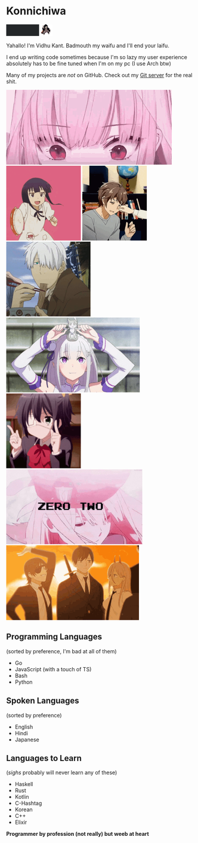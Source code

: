 # Konnichiwa

[![vidhukant.xyz](vidhukant.xyz.gif)](https://vidhukant.xyz)
![Dank Nezuko](dank-nezuko.gif)

Yahallo! I'm Vidhu Kant. Badmouth my waifu and I'll end your laifu.

I end up writing code sometimes because I'm so lazy my user experience absolutely has to be fine tuned when I'm on my pc (I use Arch btw)

Many of my projects are *not* on GitHub. Check out my [Git server](https://git.vidhukant.com) for the real shit.

![Mori Calliope](mori-calliope.gif)
![Tambourine](tambourine.gif)
![Azusagawa Sakuta](azusagawa-cheek.gif)
![Ginko](mushishi-ginko.gif)
![Emilia](emilia.gif)
![Takanashi Rikka](rikka.gif)
![Zero Two](zero-two.gif)
![Chainsaw Man](chainsawman.gif)

## Programming Languages

(sorted by preference, I'm bad at all of them)

- Go
- JavaScript (with a touch of TS)
- Bash
- Python

## Spoken Languages

(sorted by preference)

- English
- Hindi
- Japanese

## Languages to Learn

(*sighs* probably will never learn any of these)

- Haskell
- Rust
- Kotlin
- C-Hashtag
- Korean
- C++
- Elixir


**Programmer by profession (not really) but weeb at heart**

